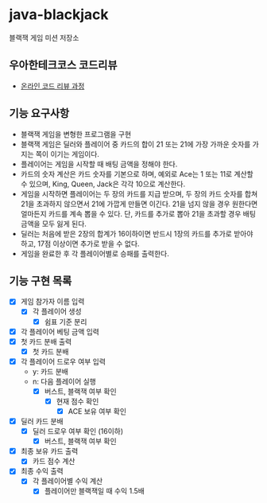 # java-blackjack
블랙잭 게임 미션 저장소

## 우아한테크코스 코드리뷰
* [온라인 코드 리뷰 과정](https://github.com/woowacourse/woowacourse-docs/blob/master/maincourse/README.md)

## 기능 요구사항
- 블랙잭 게임을 변형한 프로그램을 구현
- 블랙잭 게임은 딜러와 플레이어 중 카드의 합이 21 또는 21에 가장 가까운 숫자를 가지는 쪽이 이기는 게임이다.
- 플레이어는 게임을 시작할 때 배팅 금액을 정해야 한다. 
- 카드의 숫자 계산은 카드 숫자를 기본으로 하며, 예외로 Ace는 1 또는 11로 계산할 수 있으며, King, Queen, Jack은 각각 10으로 계산한다.
- 게임을 시작하면 플레이어는 두 장의 카드를 지급 받으며, 두 장의 카드 숫자를 합쳐 21을 초과하지 않으면서 21에 가깝게 만들면 이긴다. 21을 넘지 않을 경우 원한다면 얼마든지 카드를 계속 뽑을 수 있다. 단, 카드를 추가로 뽑아 21을 초과할 경우 배팅 금액을 모두 잃게 된다.
- 딜러는 처음에 받은 2장의 합계가 16이하이면 반드시 1장의 카드를 추가로 받아야 하고, 17점 이상이면 추가로 받을 수 없다.
- 게임을 완료한 후 각 플레이어별로 승패를 출력한다.

## 기능 구현 목록
- [x] 게임 참가자 이름 입력
    - [x] 각 플레이어 생성
        - [x] 쉼표 기준 분리
- [x] 각 플레이어 베팅 금액 입력
- [x] 첫 카드 분배 출력
    - [x] 첫 카드 분배
- [x] 각 플레이어 드로우 여부 입력
    - y: 카드 분배
    - n: 다음 플레이어 실행
        - [x] 버스트, 블랙잭 여부 확인
            - [x] 현재 점수 확인
                - [x] ACE 보유 여부 확인
- [x] 딜러 카드 분배
    - [x] 딜러 드로우 여부 확인 (16이하)
        - [x] 버스트, 블랙잭 여부 확인
- [x] 최종 보유 카드 출력
    - [x] 카드 점수 계산
- [x] 최종 수익 출력
    - [x] 각 플레이어별 수익 계산
        - [x] 플레이어만 블랙잭일 때 수익 1.5배